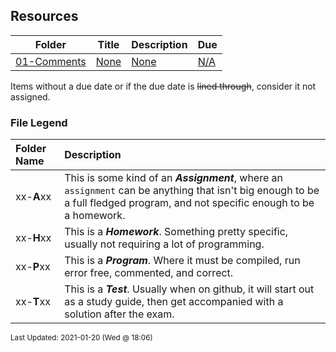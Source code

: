 ## Resources

| Folder | Title | Description | Due |
|-----|-----|-----|-----|
| <a href="https://github.com/rugbyprof/2143-Object-Oriented-Programming/tree/master/Resources/01-Comments">01-Comments</a> | <a href="https://github.com/rugbyprof/2143-Object-Oriented-Programming/tree/master/Resources/01-Comments">None</a> | <a href="https://github.com/rugbyprof/2143-Object-Oriented-Programming/tree/master/Resources/01-Comments">None</a> | <a href="https://github.com/rugbyprof/2143-Object-Oriented-Programming/tree/master/Resources/01-Comments">N/A</a> |

Items without a due date or if the due date is ~~lined through~~, consider it not assigned.
### File Legend

| Folder Name | Description |
|:-----------|:-------------|
|xx-**A**xx | This is some kind of an ***Assignment***, where an `assignment` can be anything that isn't big enough to be a full fledged program, and not specific enough to be a homework. |
|xx-**H**xx | This is a ***Homework***. Something pretty specific, usually not requiring a lot of programming. |
|xx-**P**xx | This is a ***Program***. Where it must be compiled, run error free, commented, and correct. |
|xx-**T**xx | This is a ***Test***. Usually when on github, it will start out as a study guide, then get accompanied with a solution after the exam. |

<sup>Last Updated: 2021-01-20 (Wed @ 18:06)</sup>